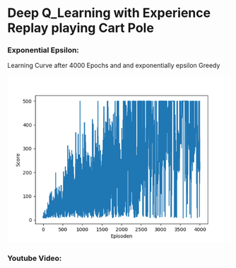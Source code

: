 # Deep Q_Learning with Experience Replay playing Cart Pole

[image1]: ./Img/Converging.png "Calculation Equation"
[image2]: ./Img/Q_table10000.png "Calculation Equation"


### Exponential Epsilon:



Learning Curve after 4000 Epochs and and exponentially epsilon Greedy

![alt text][image1]





### Youtube Video:



